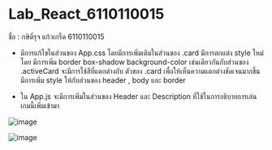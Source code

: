# Lab_React_6110110015

ชื่อ : กษิติ์รุจ แก้วเกร็ด 6110110015

  - มีการแก้ไขในส่วนของ App.css โดยมีการเพิ่มเติมในส่วนของ .card มีการตกแต่ง style ใหม่ 
  โดย มีการเพิ่ม border box-shadow background-color  เช่นเดียวกันกับส่วนของ .activeCard 
  จะมีการใช้สีที่แตกต่างกับ ตัวของ .card เพื่อให้เห็นความแตกต่างชัดเจนมากขึ้น
    มีการเพิ่ม style ให้กับส่วนของ header , body และ border 
  
  - ใน App.js จะมีการเพิ่มในส่วนของ Header และ Description ที่ใช้ในการอธิบายการเล่นเกมนี้เพิ่มเข้ามา
  
  
  ![image](https://user-images.githubusercontent.com/60773307/91660849-75f9f980-eb02-11ea-80b1-c33858722c5b.png)
  
  
  
  
   ![image](https://user-images.githubusercontent.com/60773307/91660899-b9546800-eb02-11ea-9765-9b4f7d7bff9e.png)
